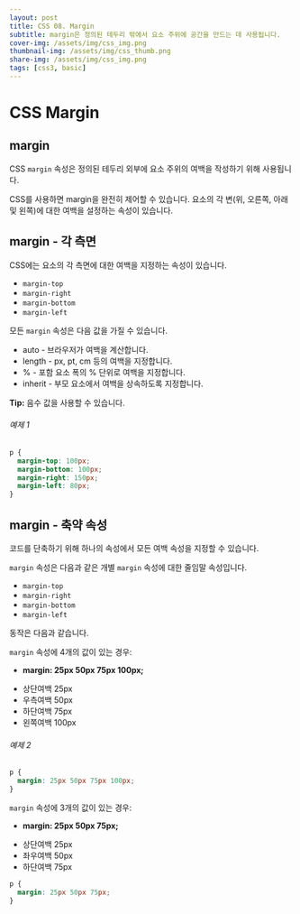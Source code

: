 ```yaml
---
layout: post
title: CSS 08. Margin
subtitle: margin은 정의된 테두리 밖에서 요소 주위에 공간을 만드는 데 사용됩니다.
cover-img: /assets/img/css_img.png
thumbnail-img: /assets/img/css_thumb.png
share-img: /assets/img/css_img.png
tags: [css3, basic]
---
```


# CSS Margin

## margin

CSS ```margin``` 속성은 정의된 테두리 외부에 요소 주위의 여백을 작성하기 위해 사용됩니다.

CSS를 사용하면 margin을 완전히 제어할 수 있습니다. 요소의 각 변(위, 오른쪽, 아래 및 왼쪽)에 대한 여백을 설정하는 속성이 있습니다.

## margin - 각 측면

CSS에는 요소의 각 측면에 대한 여백을 지정하는 속성이 있습니다.

+ ```margin-top```
+ ```margin-right```
+ ```margin-bottom```
+ ```margin-left```

모든 ```margin``` 속성은 다음 값을 가질 수 있습니다.

+ auto - 브라우저가 여백을 계산합니다.
+ length - px, pt, cm 등의 여백을 지정합니다.
+ % - 포함 요소 폭의 % 단위로 여백을 지정합니다.
+ inherit - 부모 요소에서 여백을 상속하도록 지정합니다.

**Tip:** 음수 값을 사용할 수 있습니다.

###### 예제 1

```css
p {
  margin-top: 100px;
  margin-bottom: 100px;
  margin-right: 150px;
  margin-left: 80px;
}
```

## margin - 축약 속성

코드를 단축하기 위해 하나의 속성에서 모든 여백 속성을 지정할 수 있습니다.

```margin``` 속성은 다음과 같은 개별 ```margin``` 속성에 대한 줄임말 속성입니다.

+ ```margin-top```
+ ```margin-right```
+ ```margin-bottom```
+ ```margin-left```

동작은 다음과 같습니다.

```margin``` 속성에 4개의 값이 있는 경우:

+ **margin: 25px 50px 75px 100px;**
- 상단여백 25px
- 우측여백 50px
- 하단여백 75px
- 왼쪽여백 100px

###### 예제 2

```css
p {
  margin: 25px 50px 75px 100px;
}
```

```margin``` 속성에 3개의 값이 있는 경우:

+ **margin: 25px 50px 75px;**
- 상단여백 25px
- 좌우여백 50px
- 하단여백 75px

```css
p {
  margin: 25px 50px 75px;
}
```
